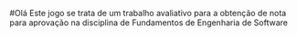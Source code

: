 #Olá
Este jogo se trata de um trabalho avaliativo para a obtenção de nota para aprovação na disciplina de Fundamentos de Engenharia de Software
